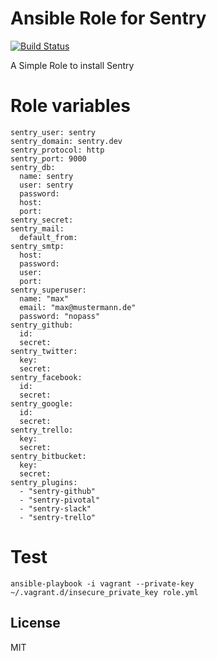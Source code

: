 # Ansible Role for Sentry

[![Build Status](https://travis-ci.org/mortik/ansible-ruby.png?branch=master)](https://travis-ci.org/mortik/ansible-ruby)

A Simple Role to install Sentry

# Role variables

    sentry_user: sentry
    sentry_domain: sentry.dev
    sentry_protocol: http
    sentry_port: 9000
    sentry_db:
      name: sentry
      user: sentry
      password:
      host:
      port:
    sentry_secret:
    sentry_mail:
      default_from:
    sentry_smtp:
      host:
      password:
      user:
      port:
    sentry_superuser:
      name: "max"
      email: "max@mustermann.de"
      password: "nopass"
    sentry_github:
      id:
      secret:
    sentry_twitter:
      key:
      secret:
    sentry_facebook:
      id:
      secret:
    sentry_google:
      id:
      secret:
    sentry_trello:
      key:
      secret:
    sentry_bitbucket:
      key:
      secret:
    sentry_plugins:
      - "sentry-github"
      - "sentry-pivotal"
      - "sentry-slack"
      - "sentry-trello"


# Test

    ansible-playbook -i vagrant --private-key ~/.vagrant.d/insecure_private_key role.yml

## License

MIT

